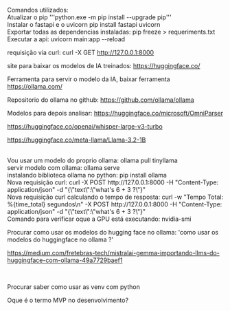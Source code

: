 Comandos utilizados:
<br>
Atualizar o pip
'''python.exe -m pip install --upgrade pip'''
<br>
Instalar o fastapi e o uvicorn
pip install fastapi uvicorn
<br>
Exportar todas as dependencias instaladas:
pip freeze > requeriments.txt
<br>
Executar a api:
uvicorn main:app --reload
<br>

requisição via curl:
curl -X GET http://127.0.0.1:8000
<br>

site para baixar os modelos de IA treinados:
https://huggingface.co/
<br>

Ferramenta para servir o modelo da IA, baixar ferramenta
https://ollama.com/

Repositorio do ollama no github:
https://github.com/ollama/ollama
<br>

Modelos para depois analisar:
https://huggingface.co/microsoft/OmniParser

https://huggingface.co/openai/whisper-large-v3-turbo

https://huggingface.co/meta-llama/Llama-3.2-1B

<br>
Vou usar um modelo do proprio ollama: 
ollama pull tinyllama
<br>
servir modelo com ollama:
ollama serve
<br>
instalando biblioteca ollama no python:
pip install ollama
<br>
Nova requisição curl:
curl -X POST http://127.0.0.1:8000 -H "Content-Type: application/json" -d "{\"text\":\"what's 6 + 3 ?\"}"
<br>
Nova requisição curl calculando o tempo de resposta:
curl -w "Tempo Total: %{time_total} segundos\n" -X POST http://127.0.0.1:8000 -H "Content-Type: application/json" -d "{\"text\":\"what's 6 + 3 ?\"}"
<br>
Comando para verificar oque a GPU está executando:
nvidia-smi 
<br>


Procurar como usar os modelos do hugging face no ollama:
'como usar os modelos do huggingface no ollama ?'

https://medium.com/fretebras-tech/mistralai-gemma-importando-llms-do-huggingface-com-ollama-49a7729baef1

<br>

Procurar saber como usar as venv com python

Oque é o termo MVP no desenvolvimento?